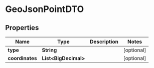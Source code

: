 

# GeoJsonPointDTO


## Properties

Name | Type | Description | Notes
------------ | ------------- | ------------- | -------------
**type** | **String** |  |  [optional]
**coordinates** | **List&lt;BigDecimal&gt;** |  |  [optional]



